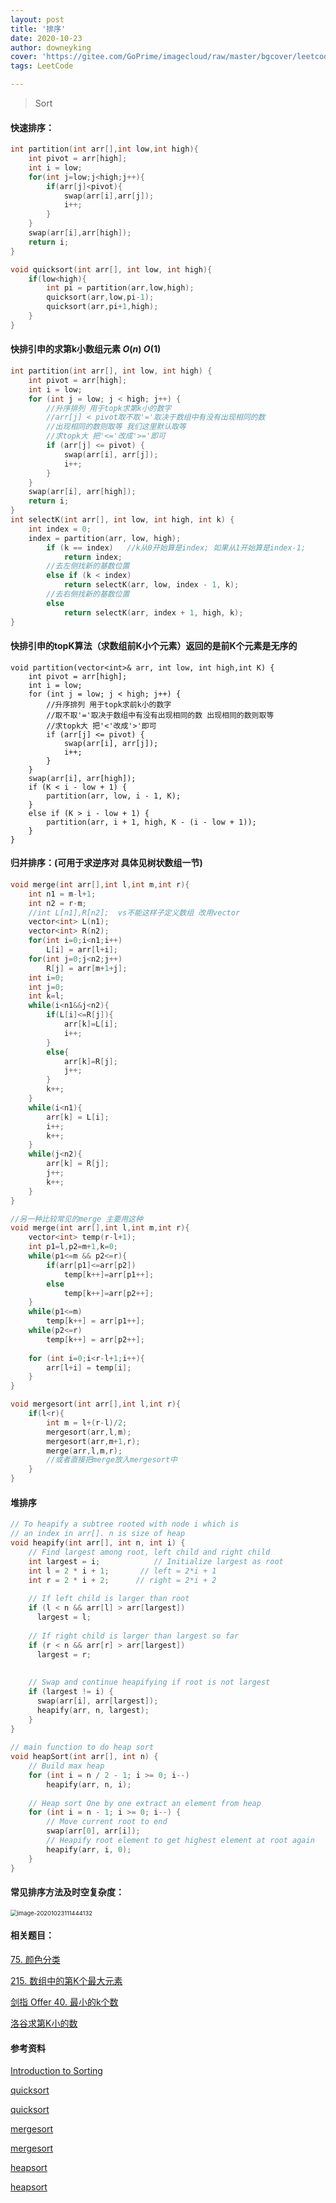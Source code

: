 ```yaml
---
layout: post
title: '排序'
date: 2020-10-23
author: downeyking
cover: 'https://gitee.com/GoPrime/imagecloud/raw/master/bgcover/leetcode.jpg'
tags: LeetCode

---
```


> Sort



#### 快速排序：

```c++
int partition(int arr[],int low,int high){
	int pivot = arr[high];
	int i = low;
	for(int j=low;j<high;j++){
		if(arr[j]<pivot){
			swap(arr[i],arr[j]);
			i++;
		}
	}
	swap(arr[i],arr[high]);
	return i;
}

void quicksort(int arr[], int low, int high){
	if(low<high){
		int pi = partition(arr,low,high);
		quicksort(arr,low,pi-1);
		quicksort(arr,pi+1,high);
	}
}
```

#### 快排引申的求第k小数组元素  $O(n)$    $O(1)$ 

```c++
int partition(int arr[], int low, int high) {
	int pivot = arr[high];
	int i = low;
	for (int j = low; j < high; j++) {
		//升序排列 用于topk求第k小的数字
        //arr[j] < pivot取不取'='取决于数组中有没有出现相同的数 
        //出现相同的数则取等 我们这里默认取等
        //求topk大 把'<='改成'>='即可
		if (arr[j] <= pivot) {
			swap(arr[i], arr[j]);
			i++;
		}
	}
	swap(arr[i], arr[high]);
	return i;
}
int selectK(int arr[], int low, int high, int k) {
	int index = 0;
	index = partition(arr, low, high);
		if (k == index)   //k从0开始算是index; 如果从1开始算是index-1;  
			return index;  
    	//去左侧找新的基数位置
		else if (k < index)
			return selectK(arr, low, index - 1, k);
    	//去右侧找新的基数位置
		else
			return selectK(arr, index + 1, high, k);
}
```

#### 快排引申的topK算法（求数组前K小个元素）返回的是前K个元素是无序的

```
void partition(vector<int>& arr, int low, int high,int K) {
	int pivot = arr[high];
	int i = low;
	for (int j = low; j < high; j++) {
		//升序排列 用于topk求前k小的数字   
		//取不取'='取决于数组中有没有出现相同的数 出现相同的数则取等
		//求topk大 把'<'改成'>'即可
		if (arr[j] <= pivot) {
			swap(arr[i], arr[j]);
			i++;
		}
	}
	swap(arr[i], arr[high]);
	if (K < i - low + 1) {
		partition(arr, low, i - 1, K);
	}
	else if (K > i - low + 1) {
		partition(arr, i + 1, high, K - (i - low + 1));
	}
}
```

#### 归并排序：(可用于求逆序对 具体见树状数组一节) 

```c++
void merge(int arr[],int l,int m,int r){
	int n1 = m-l+1;
	int n2 = r-m;
	//int L[n1],R[n2];  vs不能这样子定义数组 改用vector
    vector<int> L(n1);
	vector<int> R(n2);
	for(int i=0;i<n1;i++)
		L[i] = arr[l+i];
	for(int j=0;j<n2;j++)
		R[j] = arr[m+1+j];
	int i=0;
	int j=0;
	int k=l;
	while(i<n1&&j<n2){
		if(L[i]<=R[j]){
			arr[k]=L[i];
			i++;
		}
		else{
			arr[k]=R[j];
			j++;
		}
		k++;
	}
	while(i<n1){
		arr[k] = L[i];
		i++;
		k++;
	}
	while(j<n2){
		arr[k] = R[j];
		j++;
		k++;
	}
}

//另一种比较常见的merge 主要用这种
void merge(int arr[],int l,int m,int r){
	vector<int> temp(r-l+1);
	int p1=l,p2=m+1,k=0;
	while(p1<=m && p2<=r){
		if(arr[p1]<=arr[p2])
        	temp[k++]=arr[p1++];
        else
            temp[k++]=arr[p2++];
	}
	while(p1<=m)
		temp[k++] = arr[p1++];
	while(p2<=r)
		temp[k++] = arr[p2++];
 
	for (int i=0;i<r-l+1;i++){
		arr[l+i] = temp[i];
	}
}

void mergesort(int arr[],int l,int r){
	if(l<r){
		int m = l+(r-l)/2;
		mergesort(arr,l,m);
		mergesort(arr,m+1,r);
		merge(arr,l,m,r);
        //或者直接把merge放入mergesort中
	}
}
```

#### 堆排序

```c++
// To heapify a subtree rooted with node i which is 
// an index in arr[]. n is size of heap 
void heapify(int arr[], int n, int i) {
    // Find largest among root, left child and right child
    int largest = i;            // Initialize largest as root
    int l = 2 * i + 1;       // left = 2*i + 1
    int r = 2 * i + 2;      // right = 2*i + 2
    
    // If left child is larger than root
    if (l < n && arr[l] > arr[largest])
      largest = l;
  
  	// If right child is larger than largest so far
    if (r < n && arr[r] > arr[largest])
      largest = r;
  
  	
    // Swap and continue heapifying if root is not largest
    if (largest != i) {
      swap(arr[i], arr[largest]);
      heapify(arr, n, largest);
    }
}
  
// main function to do heap sort
void heapSort(int arr[], int n) {
  	// Build max heap
    for (int i = n / 2 - 1; i >= 0; i--)
      	heapify(arr, n, i);
  
    // Heap sort One by one extract an element from heap
    for (int i = n - 1; i >= 0; i--) {
    	// Move current root to end
      	swap(arr[0], arr[i]);
      	// Heapify root element to get highest element at root again
      	heapify(arr, i, 0);
    }
}
```



#### 常见排序方法及时空复杂度：

<img src="https://gitee.com/GoPrime/imagecloud/raw/master/img/image-20201023111444132.png" alt="image-20201023111444132" style="zoom:67%;" />

#### **相关题目：**

[75. 颜色分类](https://leetcode-cn.com/problems/sort-colors/)

[215. 数组中的第K个最大元素](https://leetcode-cn.com/problems/kth-largest-element-in-an-array/)

[剑指 Offer 40. 最小的k个数](https://leetcode-cn.com/problems/zui-xiao-de-kge-shu-lcof/)

[洛谷求第K小的数](https://www.luogu.com.cn/problem/P1923)

#### 参考资料

[Introduction to Sorting](https://www.studytonight.com/data-structures/introduction-to-sorting)

[quicksort](https://www.geeksforgeeks.org/quick-sort/)

[quicksort](https://www.programiz.com/dsa/quick-sort)

[mergesort](https://www.geeksforgeeks.org/merge-sort/)

[mergesort](https://www.programiz.com/dsa/merge-sort)

[heapsort](https://www.geeksforgeeks.org/heap-sort/)

[heapsort](https://www.programiz.com/dsa/heap-sort)